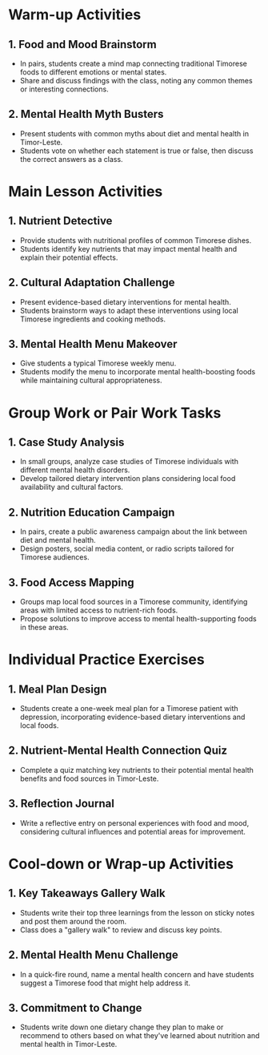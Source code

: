 # Warm-up Activities

## 1. Food and Mood Brainstorm
- In pairs, students create a mind map connecting traditional Timorese foods to different emotions or mental states.
- Share and discuss findings with the class, noting any common themes or interesting connections.

## 2. Mental Health Myth Busters
- Present students with common myths about diet and mental health in Timor-Leste.
- Students vote on whether each statement is true or false, then discuss the correct answers as a class.

# Main Lesson Activities

## 1. Nutrient Detective
- Provide students with nutritional profiles of common Timorese dishes.
- Students identify key nutrients that may impact mental health and explain their potential effects.

## 2. Cultural Adaptation Challenge
- Present evidence-based dietary interventions for mental health.
- Students brainstorm ways to adapt these interventions using local Timorese ingredients and cooking methods.

## 3. Mental Health Menu Makeover
- Give students a typical Timorese weekly menu.
- Students modify the menu to incorporate mental health-boosting foods while maintaining cultural appropriateness.

# Group Work or Pair Work Tasks

## 1. Case Study Analysis
- In small groups, analyze case studies of Timorese individuals with different mental health disorders.
- Develop tailored dietary intervention plans considering local food availability and cultural factors.

## 2. Nutrition Education Campaign
- In pairs, create a public awareness campaign about the link between diet and mental health.
- Design posters, social media content, or radio scripts tailored for Timorese audiences.

## 3. Food Access Mapping
- Groups map local food sources in a Timorese community, identifying areas with limited access to nutrient-rich foods.
- Propose solutions to improve access to mental health-supporting foods in these areas.

# Individual Practice Exercises

## 1. Meal Plan Design
- Students create a one-week meal plan for a Timorese patient with depression, incorporating evidence-based dietary interventions and local foods.

## 2. Nutrient-Mental Health Connection Quiz
- Complete a quiz matching key nutrients to their potential mental health benefits and food sources in Timor-Leste.

## 3. Reflection Journal
- Write a reflective entry on personal experiences with food and mood, considering cultural influences and potential areas for improvement.

# Cool-down or Wrap-up Activities

## 1. Key Takeaways Gallery Walk
- Students write their top three learnings from the lesson on sticky notes and post them around the room.
- Class does a "gallery walk" to review and discuss key points.

## 2. Mental Health Menu Challenge
- In a quick-fire round, name a mental health concern and have students suggest a Timorese food that might help address it.

## 3. Commitment to Change
- Students write down one dietary change they plan to make or recommend to others based on what they've learned about nutrition and mental health in Timor-Leste.